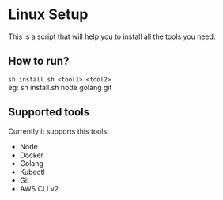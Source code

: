 # Linux Setup
This is a script that will help you to install all the tools you need.

## How to run?
`sh install.sh <tool1> <tool2>`\
eg: sh install.sh node golang git

## Supported tools
Currently it supports this tools:
- Node
- Docker
- Golang
- Kubectl
- Git
- AWS CLI v2